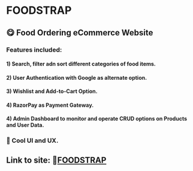 # FOODSTRAP
## 😋 Food Ordering eCommerce Website

### Features included:
#### 1) Search, filter adn sort different categories of food items.
#### 2) User Authentication with Google as alternate option.
#### 3) Wishlist and Add-to-Cart Option.
#### 4) RazorPay as Payment Gateway.
#### 4) Admin Dashboard to monitor and operate CRUD options on Products and User Data.  </br>
### 🌟 Cool UI and UX.

## Link to site: 🔗[FOODSTRAP](https://ecommerce-raunak.up.railway.app/) 